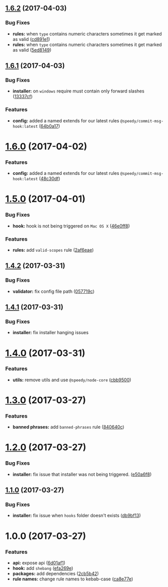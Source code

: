 <a name="1.6.2"></a>
## [1.6.2](https://github.com/alan-agius4/speedy-commit-msg-hook/compare/v1.6.1...v1.6.2) (2017-04-03)


### Bug Fixes

* **rules:** when `type` contains numeric characters sometimes it get marked as valid ([cd891e1](https://github.com/alan-agius4/speedy-commit-msg-hook/commit/cd891e1))
* **rules:** when `type` contains numeric characters sometimes it get marked as valid ([5ed8149](https://github.com/alan-agius4/speedy-commit-msg-hook/commit/5ed8149))



<a name="1.6.1"></a>
## [1.6.1](https://github.com/alan-agius4/speedy-commit-msg-hook/compare/v1.6.0...v1.6.1) (2017-04-03)


### Bug Fixes

* **installer:** on `windows` require must contain only forward slashes ([13337cf](https://github.com/alan-agius4/speedy-commit-msg-hook/commit/13337cf))


### Features

* **config:** added a named extends for our latest rules `@speedy/commit-msg-hook:latest` ([64b0a17](https://github.com/alan-agius4/speedy-commit-msg-hook/commit/64b0a17))



<a name="1.6.0"></a>
# [1.6.0](https://github.com/alan-agius4/speedy-commit-msg-hook/compare/v1.5.0...v1.6.0) (2017-04-02)


### Features

* **config:** added a named extends for our latest rules `@speedy/commit-msg-hook:latest` ([48c30df](https://github.com/alan-agius4/speedy-commit-msg-hook/commit/48c30df))



<a name="1.5.0"></a>
# [1.5.0](https://github.com/alan-agius4/speedy-commit-msg-hook/compare/v1.4.2...v1.5.0) (2017-04-01)


### Bug Fixes

* **hook:** hook is not being triggered on `Mac OS X` ([46e0ff8](https://github.com/alan-agius4/speedy-commit-msg-hook/commit/46e0ff8))


### Features

* **rules:** add `valid-scopes` rule ([2af6eae](https://github.com/alan-agius4/speedy-commit-msg-hook/commit/2af6eae))



<a name="1.4.2"></a>
## [1.4.2](https://github.com/alan-agius4/speedy-commit-msg-hook/compare/v1.4.1...v1.4.2) (2017-03-31)


### Bug Fixes

* **validator:** fix config file path ([057719c](https://github.com/alan-agius4/speedy-commit-msg-hook/commit/057719c))



<a name="1.4.1"></a>
## [1.4.1](https://github.com/alan-agius4/speedy-commit-msg-hook/compare/v1.4.0...v1.4.1) (2017-03-31)

### Bug Fixes

* **installer:** fix installer hanging issues



<a name="1.4.0"></a>
# [1.4.0](https://github.com/alan-agius4/speedy-commit-msg-hook/compare/v1.3.0...v1.4.0) (2017-03-31)


### Features

* **utils:** remove utils and use `@speedy/node-core` ([cbb9500](https://github.com/alan-agius4/speedy-commit-msg-hook/commit/cbb9500))



<a name="1.3.0"></a>
# [1.3.0](https://github.com/alan-agius4/speedy-commit-msg-hook/compare/v1.2.0...v1.3.0) (2017-03-27)


### Features

* **banned phrases:** add `banned-phrases` rule ([840640c](https://github.com/alan-agius4/speedy-commit-msg-hook/commit/840640c))



<a name="1.2.0"></a>
# [1.2.0](https://github.com/alan-agius4/speedy-commit-msg-hook/compare/v1.1.2...v1.2.0) (2017-03-27)


### Bug Fixes

* **installer:** fix issue that installer was not being triggered. ([e50a6f8](https://github.com/alan-agius4/speedy-commit-msg-hook/commit/e50a6f8))



<a name="1.1.0"></a>
## [1.1.0](https://github.com/alan-agius4/speedy-commit-msg-hook/compare/v1.0.0...v1.1.1) (2017-03-27)


### Bug Fixes

* **installer:** fix issue when `hooks` folder doesn't exists ([db9bf13](https://github.com/alan-agius4/speedy-commit-msg-hook/commit/db9bf13))



<a name="1.0.0"></a>
# 1.0.0 (2017-03-27)


### Features

* **api:** expose api ([6d01af1](https://github.com/alan-agius4/speedy-commit-msg-hook/commit/6d01af1))
* **hook:** add `shebang` ([efa269e](https://github.com/alan-agius4/speedy-commit-msg-hook/commit/efa269e))
* **packages:** add dependencies ([2cb5b42](https://github.com/alan-agius4/speedy-commit-msg-hook/commit/2cb5b42))
* **rule names:** change rule names to kebab-case ([ca8e77e](https://github.com/alan-agius4/speedy-commit-msg-hook/commit/ca8e77e))




